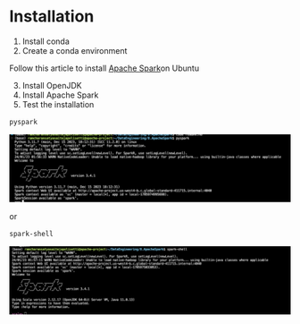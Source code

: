 # Installation

1. Install conda
2. Create a conda environment

Follow this article to install [Apache Spark](https://medium.com/@divya.chandana/easy-install-pyspark-in-anaconda-e2d427b3492f)on Ubuntu

3. Install OpenJDK
4. Install Apache Spark
5. Test the installation
```bash
pyspark
```
![Alt text](image.png)

or

```bash
spark-shell
```
![Alt text](image-1.png)
